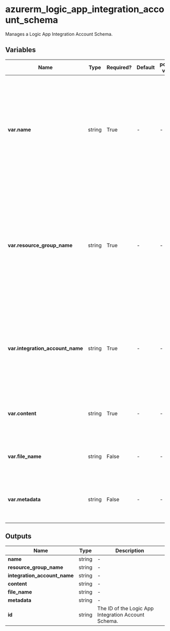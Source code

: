 # azurerm_logic_app_integration_account_schema

Manages a Logic App Integration Account Schema.

## Variables

| Name | Type | Required? | Default  | possible values | Description |
| ---- | ---- | --------- | -------- | ----------- | ----------- |
| **var.name** | string | True | -  |  -  | The name which should be used for this Logic App Integration Account Schema. Changing this forces a new Logic App Integration Account Schema to be created. | 
| **var.resource_group_name** | string | True | -  |  -  | The name of the Resource Group where the Logic App Integration Account Schema should exist. Changing this forces a new Logic App Integration Account Schema to be created. | 
| **var.integration_account_name** | string | True | -  |  -  | The name of the Logic App Integration Account. Changing this forces a new Logic App Integration Account Schema to be created. | 
| **var.content** | string | True | -  |  -  | The content of the Logic App Integration Account Schema. | 
| **var.file_name** | string | False | -  |  -  | The file name of the Logic App Integration Account Schema. | 
| **var.metadata** | string | False | -  |  -  | The metadata of the Logic App Integration Account Schema. | 



## Outputs

| Name | Type | Description |
| ---- | ---- | --------- | 
| **name** | string  | - | 
| **resource_group_name** | string  | - | 
| **integration_account_name** | string  | - | 
| **content** | string  | - | 
| **file_name** | string  | - | 
| **metadata** | string  | - | 
| **id** | string  | The ID of the Logic App Integration Account Schema. | 